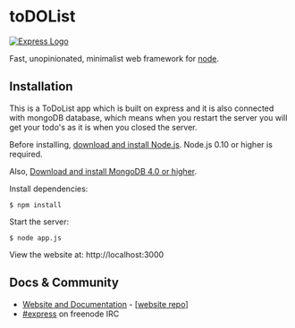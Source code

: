 # toDOList

[![Express Logo](https://i.cloudup.com/zfY6lL7eFa-3000x3000.png)](http://expressjs.com/)

  Fast, unopinionated, minimalist web framework for [node](http://nodejs.org).

## Installation

This is a ToDoList app which is built on express and it is also connected with mongoDB database, which means when you restart the server you will get 
your todo's as it is when you closed the server.

Before installing, [download and install Node.js](https://nodejs.org/en/download/).
Node.js 0.10 or higher is required.

Also, [Download and install MongoDB 4.0 or higher](https://www.mongodb.com/try/download/community).


  Install dependencies:

```console
$ npm install
```

  Start the server:

```console
$ node app.js
```

  View the website at: http://localhost:3000


## Docs & Community

  * [Website and Documentation](http://expressjs.com/) - [[website repo](https://github.com/expressjs/expressjs.com)]
  * [#express](https://webchat.freenode.net/?channels=express) on freenode IRC

